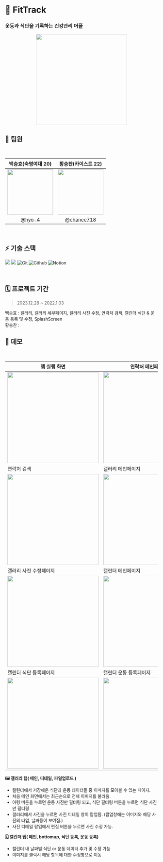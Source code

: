 # 👟 FitTrack


### 운동과 식단을 기록하는 건강관리 어플


<p align="center">
<img src="https://github.com/hyo-4/madcamp_week01/assets/70904075/3e93cd05-dbfd-4a0a-a15c-291382cc8cce" width="300px" height="300px">
</p>



## 🚀 팀원
<br />

|백승효(숙명여대 20) | 황승찬(카이스트 22)|
|:-:|:-:|
|<img src="https://github.com/hyo-4/madcamp_week01/assets/70904075/3de28ee5-a91e-47a2-84dc-33d708f2de3a" width=150>|<img src="이미지 링크" width=150>|
|[@hyo-4](https://github.com/hyo-4)|[@chanee718](https://github.com/chanee718)|

<br />

## ⚡️ 기술 스택

<img src="https://img.shields.io/badge/AndroidStudio-3DDC84?style=for-the-badge&logo=AndroidStudio&logoColor=white"> <img src="https://img.shields.io/badge/Kotlin-7F52FF?style=for-the-badge&logo=Kotlin&logoColor=white">  ![Git](https://img.shields.io/badge/Git-F05032?style=for-the-badge&logo=Git&logoColor=white)  ![Github](https://img.shields.io/badge/Github-181717?style=for-the-badge&logo=Github&logoColor=white) ![Notion](https://img.shields.io/badge/Notion-000000?style=for-the-badge&logo=Notion&logoColor=white)


<br />

## 🗓 프로젝트 기간
> 2023.12.28 ~ 2022.1.03

백승효 : 갤러리, 갤러리 세부페이지, 갤러리 사진 수정, 연락처 검색, 캘린더 식단 & 운동 등록 및 수정, SplashScreen
<br />
황승찬 :

## 🚀 데모

<br />


|앱 실행 화면|연락처 메인페이지|연락처 등록 페이지|
|------|---|---|
|<img src="https://github.com/hyo-4/madcamp_week01/assets/70904075/15f604a4-df70-4b55-9305-f16ada19e3f3" width="300px">|<img src="(이미지링크)" width="300px">|<img src="https://github.com/hyo-4/madcamp_week01/assets/70904075/c4eb1302-bafe-4f63-a5b0-f297a5ba550a" width="300px">|
|연락처 검색 | 갤러리 메인페이지|갤러리 상세페이지|
|<img src="(이미지링크)" width="300px">|<img src="https://github.com/hyo-4/madcamp_week01/assets/70904075/317f8925-c215-439a-8918-c13280d65976" width="300px">|<img src="https://github.com/hyo-4/madcamp_week01/assets/70904075/a77c5f6e-b741-4b3b-9ea6-cedb01f6c9ad" width="300px">|
|갤러리 사진 수정페이지| 캘린더 메인페이지 | 캘린더 bottomup |
|<img src="https://github.com/hyo-4/madcamp_week01/assets/70904075/8e4b8ad5-12af-4840-9f93-b638bfd9f859" width="300px">|<img src="" width="300px">|<img src="https://github.com/hyo-4/madcamp_week01/assets/70904075/845589c8-9e1b-4949-abe1-642da5b09d14" width="300px">|
| 캘린더 식단 등록페이지 | 캘린더 운동 등록페이지
|<img src="https://github.com/hyo-4/madcamp_week01/assets/70904075/ed6b5970-69ac-472a-8cfe-08436da75207" width="300px">|<img src="https://github.com/hyo-4/madcamp_week01/assets/70904075/202d1870-244a-418a-b80b-78d93c5c182e" width="300px">



**🖼️ 갤러리 탭( 메인, 디테일, 파일업로드 )**

- 캘린더에서 저장해온 식단과 운동 데이터들 중 이미지를 모아볼 수 있는 페이지.
- 처음 메인 화면에서는 최근순으로 전체 이미지를 불러옴.
- 아령 버튼을 누르면 운동 사진만 필터링 되고, 식단 필터링 버튼을 누르면 식단 사진만 필터링
- 갤러리에서 사진을 누르면 사진 디테일 창이 팝업됨. (팝업창에는 이미지와 해당 사진의 타입, 날짜등이 보여짐.)
- 사진 디테일 팝업에서 편집 버튼을 누르면 사진 수정 가능.

**🗓️ 캘린더 탭( 메인, bottomup, 식단 등록, 운동 등록)**
- 캘린더 내 날짜별 식단 or 운동 데이터 추가 및 수정 가능
- 이미지를 클릭시 해당 항목에 대한 수정창으로 이동

</br>
</br>



